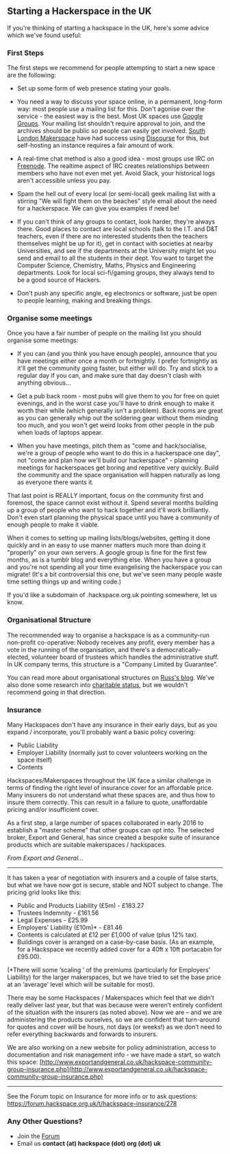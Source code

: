 ## Starting a Hackerspace in the UK

If you're thinking of starting a hackspace in the UK, here's some advice which we've found useful:

### First Steps

The first steps we recommend for people attempting to start a new space are the following:

*   Set up some form of web presence stating your goals.

*   You need a way to discuss your space online, in a permanent, long-form way: most people use a mailing list for this. Don't agonise over the service - the easiest way is the best. Most UK spaces use [Google Groups](https://groups.google.com). Your mailing list shouldn't require approval to join, and the archives should be public so people can easily get involved. [South London Makerspace](http://southlondonmakerspace.org/2015/06/18/introducing-discourse/) have had success using [Discourse](https://www.discourse.org/) for this, but self-hosting an instance requires a fair amount of work.

*   A real-time chat method is also a good idea - most groups use IRC on [Freenode](http://www.freenode.net). The realtime aspect of IRC creates relationships between members who have not even met yet. Avoid Slack, your historical logs aren't accessible unless you pay.

*   Spam the hell out of every local (or semi-local) geek mailing list with a stirring "We will fight them on the beaches" style email about the need for a hackerspace. We can give you examples if need be!

*   If you can't think of any groups to contact, look harder, they're always there. Good places to contact are local schools (talk to the I.T. and D&T teachers, even if there are no interested students then the teachers themselves might be up for it), get in contact with societies at nearby Universities, and see if the departments at the University might let you send and email to all the students in their dept. You want to target the Computer Science, Chemistry, Maths, Physics and Engineering departments. Look for local sci-fi/gaming groups, they always tend to be a good source of Hackers.

*   Don't push any specific angle, eg electronics or software, just be open to people learning, making and breaking things.

### Organise some meetings

Once you have a fair number of people on the mailing list you should organise some meetings:

*   If you can (and you think you have enough people), announce that you have meetings either once a month or fortnightly. I prefer fortnightly as it'll get the community going faster, but either will do. Try and stick to a regular day if you can, and make sure that day doesn't clash with anything obvious...

*   Get a pub back room - most pubs will give them to you for free on quiet evenings, and in the worst case you'll have to drink enough to make it worth their while (which generally isn't a problem). Back rooms are great as you can generally whip out the soldering gear without them minding too much, and you won't get weird looks from other people in the pub when loads of laptops appear.

*   When you have meetings, pitch them as "come and hack/socialise, we're a group of people who want to do this in a hackerspace one day", not "come and plan how we'll build our hackerspace" - planning meetings for hackerspaces get boring and repetitive very quickly. Build the community and the space organisation will happen naturally as long as everyone there wants it.

That last point is REALLY important, focus on the community first and foremost, the space cannot exist without it. Spend several months building up a group of people who want to hack together and it'll work brilliantly. Don't even start planning the physical space until you have a community of enough people to make it viable.

When it comes to setting up mailing lists/blogs/websites, getting it done quickly and in an easy to use manner matters much more than doing it "properly" on your own servers. A google group is fine for the first few months, as is a tumblr blog and everything else. When you have a group and you're not spending all your time evangelising the hackerspace you can migrate! (It's a bit controversial this one, but we've seen many people waste time setting things up and writing code.)

If you'd like a subdomain of .hackspace.org.uk pointing somewhere, let us know.

### Organisational Structure

The recommended way to organise a hackspace is as a community-run non-profit co-operative: Nobody receives any profit, every member has a vote in the running of the organisation, and there's a democratically-elected, volunteer board of trustees which handles the administrative stuff. In UK company terms, this structure is a "Company Limited by Guarantee".

You can read more about organisational structures on [Russ's blog](http://russ.garrett.co.uk/2009/10/25/starting-a-non-profit-in-the-uk/). We've also done some research into [charitable status](charitable_status "wikilink"), but we wouldn't recommend going in that direction.

### Insurance

Many Hackspaces don't have any insurance in their early days, but as you expand / incorporate, you'll probably want a basic policy covering:

*   Public Liability
*   Employer Liability (normally just to cover volunteers working on the space itself)
*   Contents

Hackspaces/Makerspaces throughout the UK face a similar challenge in terms of finding the right level of insurance cover for an affordable price. Many insurers do not understand what these spaces are, and thus how to insure them correctly. This can result in a failure to quote, unaffordable pricing and/or insufficient cover.

As a first step, a large number of spaces collaborated in early 2016 to establish a "master scheme" that other groups can opt into.  The selected broker, Export and General, has since created a bespoke suite of insurance products which are suitable makerspaces / hackspaces.

*From Export and General...*

---

It has taken a year of negotiation with insurers and a couple of false starts, but what we have now got is secure, stable and NOT subject to change. The pricing grid looks like this:

* Public and Products Liability (£5m) - £183.27
* Trustees Indemnity - £161.56
* Legal Expenses - £25.99
* Employers' Liability (£10m)* - £81.46
* Contents is calculated at £12 per £1,000 of value (plus 12% tax).
* Buildings cover is arranged on a case-by-case basis. (As an example, for a Hackspace we recently added cover for a 40ft x 10ft portacabin for £95.00).

(*There will some ‘scaling ‘ of the premiums (particularly for Employers’ Liability) for the larger makerspaces, but we have tried to set the base price at an ‘average’ level which will be suitable for most).

There may be some Hackspaces / Makerspaces which feel that we didn’t really deliver last year, but that was because were weren’t entirely confident of the situation with the insurers (as noted above). Now we are – and we are administering the products ourselves, so we are confident that turn-around for quotes and cover will be hours, not days (or weeks!) as we don’t need to refer everything backwards and forwards to insurers.

We are also working on a new website for policy administration, access to documentation and risk management info - we have made a start, so watch this space: [http://www.exportandgeneral.co.uk/hackspace-community-group-insurance.php](http://www.exportandgeneral.co.uk/hackspace-community-group-insurance.php)

---

See the Forum topic on Insurance for more info or to ask questions: https://forum.hackspace.org.uk/t/hackspace-insurance/278


### Any Other Questions?

*   Join the [Forum](https://forum.hackspace.org.uk/)
*   Email us **contact (at) hackspace (dot) org (dot) uk**
